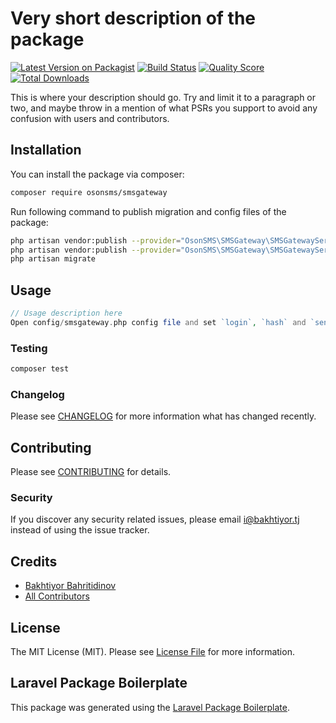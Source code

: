 # Very short description of the package

[![Latest Version on Packagist](https://img.shields.io/packagist/v/osonsms/smsgateway.svg?style=flat-square)](https://packagist.org/packages/osonsms/smsgateway)
[![Build Status](https://img.shields.io/travis/osonsms/smsgateway/master.svg?style=flat-square)](https://travis-ci.org/osonsms/smsgateway)
[![Quality Score](https://img.shields.io/scrutinizer/g/osonsms/smsgateway.svg?style=flat-square)](https://scrutinizer-ci.com/g/osonsms/smsgateway)
[![Total Downloads](https://img.shields.io/packagist/dt/osonsms/smsgateway.svg?style=flat-square)](https://packagist.org/packages/osonsms/smsgateway)

This is where your description should go. Try and limit it to a paragraph or two, and maybe throw in a mention of what PSRs you support to avoid any confusion with users and contributors.

## Installation

You can install the package via composer:

```bash
composer require osonsms/smsgateway
```
Run following command to publish migration and config files of the package:
```bash
php artisan vendor:publish --provider="OsonSMS\SMSGateway\SMSGatewayServiceProvider" --tag="migrations"
php artisan vendor:publish --provider="OsonSMS\SMSGateway\SMSGatewayServiceProvider" --tag="config"
php artisan migrate
```
## Usage

``` php
// Usage description here
Open config/smsgateway.php config file and set `login`, `hash` and `sender_name` parameters.
```

### Testing

``` bash
composer test
```

### Changelog

Please see [CHANGELOG](CHANGELOG.md) for more information what has changed recently.

## Contributing

Please see [CONTRIBUTING](CONTRIBUTING.md) for details.

### Security

If you discover any security related issues, please email i@bakhtiyor.tj instead of using the issue tracker.

## Credits

- [Bakhtiyor Bahritidinov](https://github.com/osonsms)
- [All Contributors](../../contributors)

## License

The MIT License (MIT). Please see [License File](LICENSE.md) for more information.

## Laravel Package Boilerplate

This package was generated using the [Laravel Package Boilerplate](https://laravelpackageboilerplate.com).